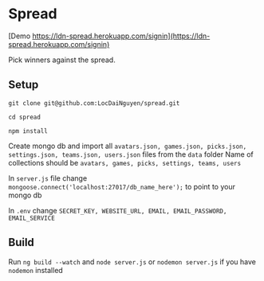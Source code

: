 # Spread

[Demo https://ldn-spread.herokuapp.com/signin](https://ldn-spread.herokuapp.com/signin)

Pick winners against the spread.

## Setup

`git clone git@github.com:LocDaiNguyen/spread.git`

`cd spread`

`npm install`

Create mongo db and import all `avatars.json, games.json, picks.json, settings.json, teams.json, users.json` files from the `data` folder
Name of collections should be `avatars, games, picks, settings, teams, users`

In `server.js` file change `mongoose.connect('localhost:27017/db_name_here');` to point to your mongo db

In `.env` change `SECRET_KEY, WEBSITE_URL, EMAIL, EMAIL_PASSWORD, EMAIL_SERVICE`

## Build

Run `ng build --watch` and `node server.js` or `nodemon server.js` if you have `nodemon` installed
